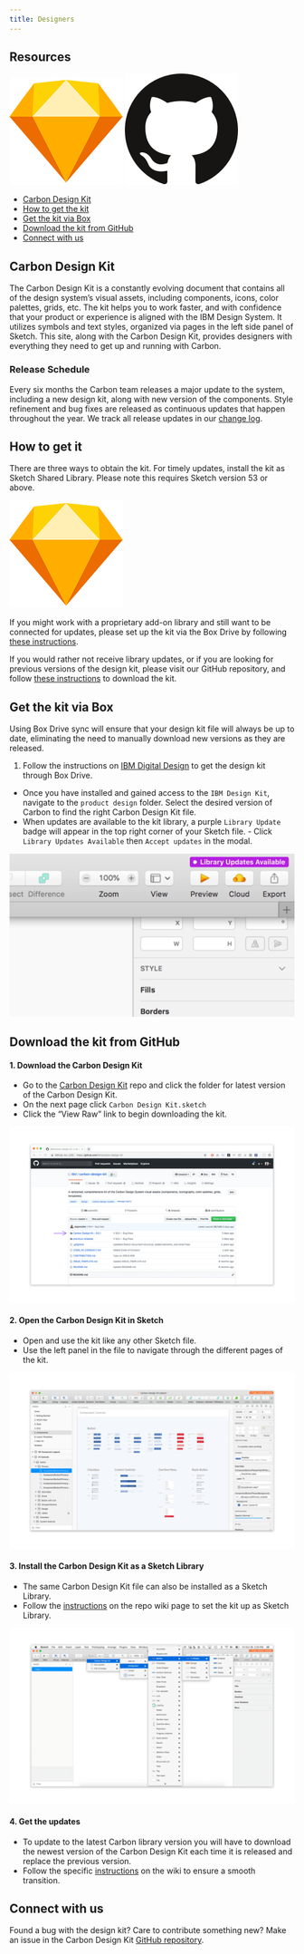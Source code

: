 ```yaml
---
title: Designers
---
```


## Resources

<grid-wrapper col_lg="8" flex="true" bleed="true">
<clickable-tile
    title="Add Carbon Design Kit to Sketch library"
    href="sketch://add-library/cloud/JaVzz"
    type="resource"
     >
    <img src="images/sketch-icon.png" alt=""  />
</clickable-tile>
<clickable-tile
    title="Download Carbon Design Kit from GitHub"
    href="https://github.com/IBM/carbon-design-kit"
    type="resource"
    >
    <img src="images/github-icon.png" alt=""  />
</clickable-tile>
</grid-wrapper>

<anchor-links>
<ul>
    <li><a href="#carbon-design-kit">Carbon Design Kit</a></li>
    <li><a href="#how-to-get-it">How to get the kit</a></li>
    <li><a href="#get-the-kit-via-box">Get the kit via Box</a></li>
    <li><a href="#download-the-kit-from-github">Download the kit from GitHub</a></li>
    <li><a href="#connect-with-us">Connect with us</a></li>
</ul>
</anchor-links>

## Carbon Design Kit

The Carbon Design Kit is a constantly evolving document that contains all of the design system’s visual assets, including components, icons, color palettes, grids, etc. The kit helps you to work faster, and with confidence that your product or experience is aligned with the IBM Design System. It utilizes symbols and text styles, organized via pages in the left side panel of Sketch. This site, along with the Carbon Design Kit, provides designers with everything they need to get up and running with Carbon.

### Release Schedule

Every six months the Carbon team releases a major update to the system, including a new design kit, along with new version of the components. Style refinement and bug fixes are released as continuous updates that happen throughout the year. We track all release updates in our [change log](https://github.com/carbon-design-system/carbon-design-kit/releases).

## How to get it

There are three ways to obtain the kit. For timely updates, install the kit as Sketch Shared Library. Please note this requires Sketch version 53 or above.

<grid-wrapper col_lg="8" flex="true" bleed="true">
<clickable-tile
    title="Add Carbon design kit to Sketch library (Beta)"
    href="sketch://add-library/cloud/JaVzz"
    type="resource"
     >
    <img src="images/sketch-icon.png" alt=""  />
</clickable-tile>
</grid-wrapper>

If you might work with a proprietary add-on library and still want to be connected for updates, please set up the kit via the Box Drive by following [these instructions](#get-the-kit-via-box).

If you would rather not receive library updates, or if you are looking for previous versions of the design kit, please visit our GitHub repository, and follow [these instructions](#download-the-kit-from-github) to download the kit.


## Get the kit via Box

Using Box Drive sync will ensure that your design kit file will always be up to date, eliminating the need to manually download new versions as they are released.

1. Follow the instructions on [IBM Digital Design](https://www.ibm.com/standards/web/design-kit/) to get the design kit through Box Drive.

- Once you have installed and gained access to the `IBM Design Kit`, navigate to the `product design` folder. Select the desired version of Carbon to find the right Carbon Design Kit file.
- When updates are available to the kit library, a purple `Library Update` badge will appear in the top right corner of your Sketch file. - Click `Library Updates Available` then `Accept updates` in the modal.

<image-component cols="12" caption="Update indicator">

![Update indicator screenshot](images/designers-5.png)

</image-component>

## Download the kit from GitHub

#### 1. Download the Carbon Design Kit
   - Go to the <a href="https://github.com/carbon-design-system/carbon-design-kit" target=blank> Carbon Design Kit</a> repo and click the folder for latest version of the Carbon Design Kit.
   - On the next page click `Carbon Design Kit.sketch`
   - Click the “View Raw” link to begin downloading the kit.

<image-component cols="12" caption="Carbon Design Kit repo">

![Carbon Design Kit repo screenshot](images/designers-2_new.png)

</image-component>

#### 2. Open the Carbon Design Kit in Sketch
   - Open and use the kit like any other Sketch file.
   - Use the left panel in the file to navigate through the different pages of the kit.

<image-component cols="12" caption="Design kit file">

![Kit file screenshot](images/designers-3.png)

</image-component>

#### 3. Install the Carbon Design Kit as a Sketch Library

   - The same Carbon Design Kit file can also be installed as a Sketch Library.
   - Follow the [instructions](https://github.com/IBM/carbon-design-kit/wiki/Sketch-Libraries-Overview) on the repo wiki page to set the kit up as Sketch Library.

<image-component cols="12" caption="Sketch library">

![Sketch Library screenshot](images/designers-4.png)

</image-component>

#### 4. Get the updates
   - To update to the latest Carbon library version you will have to download the newest version of the Carbon Design Kit each time it is released and replace the previous version.
   - Follow the specific [instructions](https://github.com/IBM/carbon-design-kit/wiki/Sketch-Libraries-Overview) on the wiki to ensure a smooth transition.

## Connect with us

Found a bug with the design kit? Care to contribute something new? Make an issue in the Carbon Design Kit [GitHub repository](https://github.com/ibm/carbon-design-kit/issues).
